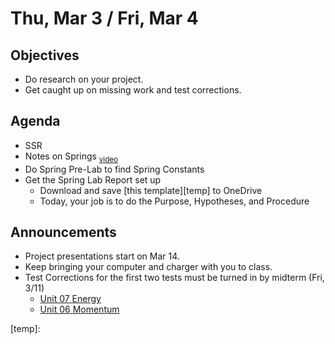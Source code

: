 Thu, Mar 3 / Fri, Mar 4
=================== 
  
Objectives  
------------  
- Do research on your project.
- Get caught up on missing work and test corrections.

Agenda    
---------    

- SSR
- Notes on Springs <sub>[video](https://avon.schoology.com/course/5138386979/materials/gp/5736774340)</sub>
- Do Spring Pre-Lab to find Spring Constants
- Get the Spring Lab Report set up
	- Download and save [this template][temp] to OneDrive
	- Today, your job is to do the Purpose, Hypotheses, and Procedure

Announcements 
-------------  
 
- Project presentations start on Mar 14.
- Keep bringing your computer and charger with you to class.
- Test Corrections for the first two tests must be turned in by midterm (Fri, 3/11)
	- [Unit 07 Energy](https://avon.schoology.com/assignment/5656214362/)
	- [Unit 06 Momentum](https://avon.schoology.com/assignment/5574857809/)


[temp]:
<!--stackedit_data:
eyJoaXN0b3J5IjpbLTk3ODE0NzM0MywtMjE0MDcyMzcxLC01NT
cyMTM2NjcsMzc5NjEyOTc4LDIwMTMwMjEzODcsNjkwNzE4MTAs
MTg3ODY3OTYxNiwxNDI2NTA3Njk5LC0yMTIzNzk4NTUzLDI1ND
AxNjI1LC0xMzQ2NDc2MzU5LDE2MTczMTIzMTcsMzQ3MzcyNzM4
LC02OTg1MjQxMTIsLTIwOTg1NTkzNCwtNjYxOTU1MTg1LC0xMj
Q1NTM2MDI0LDU2MzQ1MzkzMSwxMTcwOTEyOTc3LDE4NTY2Mjg0
NV19
-->